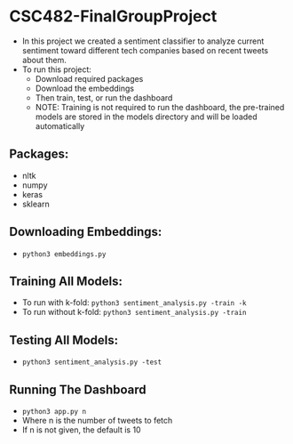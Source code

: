 # CSC482-FinalGroupProject
- In this project we created a sentiment classifier to analyze current sentiment toward different tech companies based on recent tweets about them. 
- To run this project: 
    - Download required packages 
    - Download the embeddings 
    - Then train, test, or run the dashboard
    - NOTE: Training is not required to run the dashboard, the pre-trained models are stored in the models directory and will be loaded automatically 

## Packages: 
- nltk
- numpy 
- keras 
- sklearn 

## Downloading Embeddings: 
- `python3 embeddings.py`

## Training All Models: 
- To run with k-fold: 
`python3 sentiment_analysis.py -train -k`
- To run without k-fold: 
`python3 sentiment_analysis.py -train`

## Testing All Models: 
- `python3 sentiment_analysis.py -test`

## Running The Dashboard
- `python3 app.py n`
- Where n is the number of tweets to fetch
- If n is not given, the default is 10
